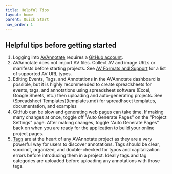 ```yaml
---
title: Helpful Tips
layout: home
parent: Quick Start
nav_order: 1
---
```

## Helpful tips before getting started
1. Logging into [AVAnnotate](https://avannotate.netlify.app/) requires a [GitHub account](https://github.com/).
2. AVAnnotate does not import AV files. Collect AV and image URLs or manifests before starting projects. See [AV Formats and Support](av.md) for a list of supported AV URL types.
3. Editing Events, Tags, and Annotations in the AVAnnotate dashboard is possible, but it is highly recommended to create spreadsheets for events, tags, and annotations using spreadsheet software (Excel, Google Sheets, etc.) then uploading and auto-generating projects. See (Spreadsheet Templates](templates.md) for spreadhseet templates, documentation, and examples
4. GitHub can be slow and generating web pages can take time. If making many changes at once, toggle off "Auto Generate Pages" on the "Project Settings" page. After making changes, toggle "Auto Generate Pages" back on when you are ready for the application to build your online project pages.
5. [Tags](tags.md) are at the heart of any AVAnnotate project as they are a very powerful way for users to discover annotations. Tags should be clear, succinct, organized, and double-checked for typos and capitalization errors before introducing them in a project. Ideally tags and tag categories are uploaded before uploading any annotations with those tags.


